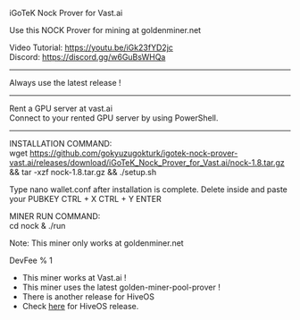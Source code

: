 iGoTeK Nock Prover for Vast.ai

Use this NOCK Prover for mining at goldenminer.net

Video Tutorial: https://youtu.be/iGk23fYD2jc  
Discord: https://discord.gg/w6GuBsWHQa

*****

Always use the latest release !

*****

Rent a GPU server at vast.ai  
Connect to your rented GPU server by using PowerShell.

*****

INSTALLATION COMMAND:  
wget https://github.com/gokyuzugokturk/igotek-nock-prover-vast.ai/releases/download/iGoTeK_Nock_Prover_for_Vast.ai/nock-1.8.tar.gz && tar -xzf nock-1.8.tar.gz && ./setup.sh

Type nano wallet.conf after installation is complete.
Delete inside and paste your PUBKEY
CTRL + X
CTRL + Y
ENTER

MINER RUN COMMAND:  
cd nock & ./run

Note: This miner only works at goldenminer.net

DevFee % 1

* This miner works at Vast.ai !
* This miner uses the latest golden-miner-pool-prover !
* There is another release for HiveOS
* Check [here](https://github.com/gokyuzugokturk/igotek-nock-prover-hiveos) for HiveOS release.

